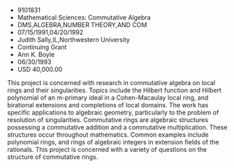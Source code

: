 
* 9101831
* Mathematical Sciences: Commutative Algebra
* DMS,ALGEBRA,NUMBER THEORY,AND COM
* 07/15/1991,04/20/1992
* Judith Sally,IL,Northwestern University
* Continuing Grant
* Ann K. Boyle
* 06/30/1993
* USD 40,000.00

This project is concerned with research in commutative algebra on local rings
and their singularities. Topics include the Hilbert function and Hilbert
polynomial of an m-primary ideal in a Cohen-Macaulay local ring, and birational
extensions and completions of local domains. The work has specific applications
to algebraic geometry, particularly to the problem of resolution of
singularities. Commutative rings are algebraic structures possessing a
commutative addition and a commutative multiplication. These structures occur
throughout mathematics. Common examples include polynomial rings, and rings of
algebraic integers in extension fields of the rationals. This project is
concerned with a variety of questions on the structure of commutative rings.
